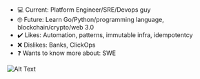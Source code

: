 - :computer: Current: Platform Engineer/SRE/Devops guy
- :nerd_face: Future: Learn Go/Python/programming language, blockchain/crypto/web 3.0
- :heavy_check_mark: Likes: Automation, patterns, immutable infra, idempotentcy
- :x: Dislikes: Banks, ClickOps
- :question: Wants to know more about: SWE


<!---
makeitrepeatable/makeitrepeatable is a ✨ special ✨ repository because its `README.md` (this file) appears on your GitHub profile.
You can click the Preview link to take a look at your changes.
--->

![Alt Text](https://media.giphy.com/media/JmVcakKIdojgpBC2iw/giphy.gif)
